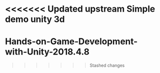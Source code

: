 <<<<<<< Updated upstream
Simple demo unity 3d 
=======
# Hands-on-Game-Development-with-Unity-2018.4.8

>>>>>>> Stashed changes
